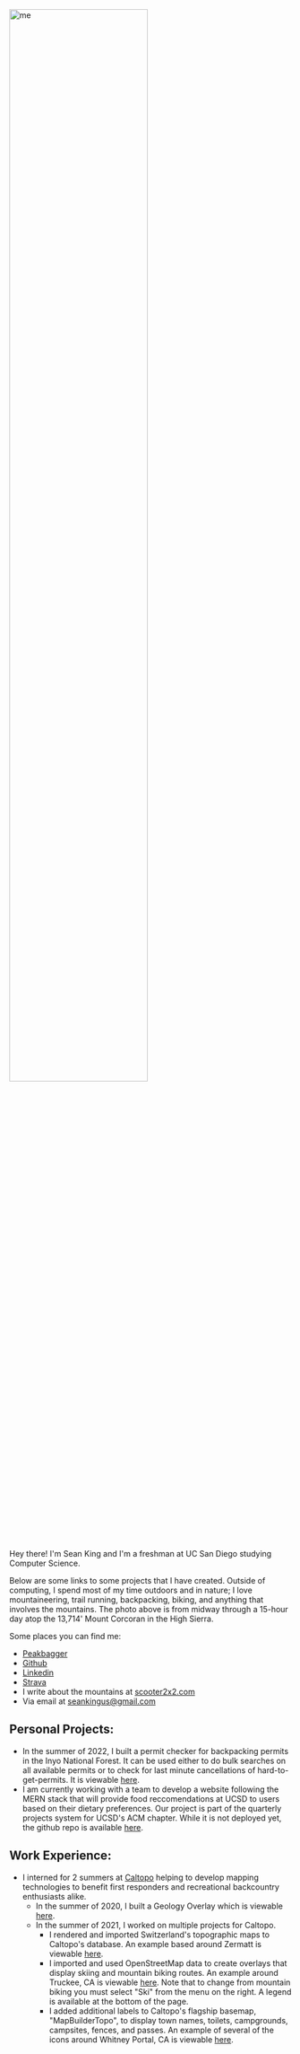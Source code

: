 <img src="https://user-images.githubusercontent.com/56090826/212568270-e2facdc4-2bad-45c7-b51b-fed02ec8a0b7.png" alt="me" width="70%"/>

Hey there! I'm Sean King and I'm a freshman at UC San Diego studying Computer Science.

Below are some links to some projects that I have created. Outside of computing, I spend most of my time outdoors and in nature; I love mountaineering, trail running, backpacking, biking, and anything that involves the mountains. The photo above is from midway through a 15-hour day atop the 13,714' Mount Corcoran in the High Sierra.

Some places you can find me:
* [Peakbagger](https://www.peakbagger.com/climber/climber.aspx?cid=19475)
* [Github](https://github.com/s3anAK)
* [Linkedin](https://www.linkedin.com/in/sean-king-91b52822a/)
* [Strava](https://www.strava.com/athletes/37056640)
* I write about the mountains at [scooter2x2.com](scooter2x2.com)
* Via email at [seankingus@gmail.com](mailto:seankingus@gmail.com)

## Personal Projects:

*   In the summer of 2022, I built a permit checker for backpacking permits in the Inyo National Forest. It can be used either to do bulk searches on all available permits or to check for last minute cancellations of hard-to-get-permits. It is viewable [here](https://github.com/s3anAK/recreation-gov-availability).
*   I am currently working with a team to develop a website following the MERN stack that will provide food reccomendations at UCSD to users based on their dietary preferences. Our project is part of the quarterly projects system for UCSD's ACM chapter. While it is not deployed yet, the github repo is available [here](https://github.com/acmucsd-projects/fa22-hack-team-2). 

## Work Experience:

*   I interned for 2 summers at [Caltopo](https://caltopo.com/about/) helping to develop mapping technologies to benefit first responders and recreational backcountry enthusiasts alike.
    *   In the summer of 2020, I built a Geology Overlay which is viewable [here](https://caltopo.com/m/0RDSP).
    *   In the summer of 2021, I worked on multiple projects for Caltopo.
        *   I rendered and imported Switzerland's topographic maps to Caltopo's database. An example based around Zermatt is viewable [here](https://caltopo.com/m/7S48A).
        *   I imported and used OpenStreetMap data to create overlays that display skiing and mountain biking routes. An example around Truckee, CA is viewable [here](https://caltopo.com/m/989D9). Note that to change from mountain biking you must select "Ski" from the menu on the right. A legend is available at the bottom of the page.
        *   I added additional labels to Caltopo's flagship basemap, "MapBuilderTopo", to display town names, toilets, campgrounds, campsites, fences, and passes. An example of several of the icons around Whitney Portal, CA is viewable [here](https://caltopo.com/m/ELC9T).
